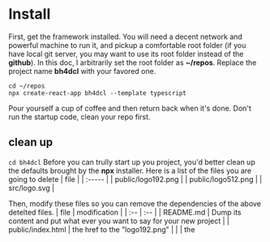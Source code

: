 # Install
First, get the framework installed.
You will need a decent network and powerful machine to run it, and pickup a comfortable root folder (if you have local git server, you may want to use its root folder instead of the **github**). In this doc, I arbitrarily set the root folder as **~/repos**.
Replace the project name **bh4dcl** with your favored one.
```
cd ~/repos
npx create-react-app bh4dcl --template typescript
```

Pour yourself a cup of coffee and then return back when it's done.
Don't run the startup code, clean your repo first.

## clean up
```cd bh4dcl```
Before you can trully start up you project, you'd better clean up the defaults brought by the **npx** installer.
Here is a list of the files you are going to delete
| file               |
| :-----             |
| public/logo192.png |
| public/logo512.png |
| src/logo.svg       |

Then, modify these files so you can remove the dependencies of the above detelted files.
| file                 | modification                                                            |
| :--                  | :--                                                                     |
| README.md            | Dump its content and put what ever you want to say for your new project |
| public/index.html    | the <link> href to the "logo192.png"                                    |
|                      | the <title> content to your favored one.                                |
| public/manifest.json | the **short_name**                                                      |
|                      | the **name**                                                            |
|                      | remove the "logo192.png" and "logo512.png" part                         |
| src/App.js           | remove the imports of **React** and **logo**                            |
|                      | Dump the <header> element in the <div>, only keep the <div> it self.    |


Now, test see it's still working:
```npm t```
Lucky enough, you will the see a beautiful **green** result.

![Test Succeed](../images/test-succeed.png)
